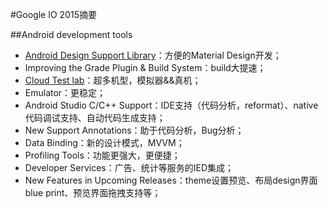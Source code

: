 #Google IO 2015摘要

##Android development tools
+  [Android Design Support Library](http://android-developers.blogspot.com/2015/05/android-design-support-library.html)：方便的Material Design开发；
+  Improving the Grade Plugin & Build System：build大提速；
+  [Cloud Test lab](https://developers.google.com/cloud-test-lab/)：超多机型，模拟器&&真机；
+  Emulator：更稳定；
+  Android Studio C/C++ Support：IDE支持（代码分析，reformat）、native代码调试支持、自动代码生成支持；
+  New Support Annotations：助于代码分析，Bug分析；
+  Data Binding：新的设计模式，MVVM；
+  Profiling Tools：功能更强大，更便捷；
+  Developer Services：广告、统计等服务的IED集成；
+  New Features in Upcoming Releases：theme设置预览、布局design界面blue print、预览界面拖拽支持等；